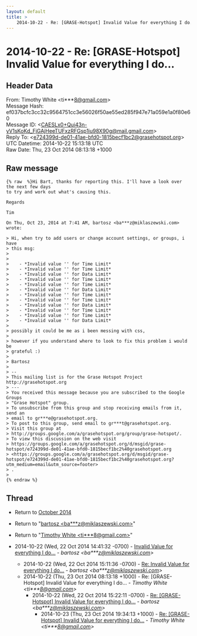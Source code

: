 ```yaml
---
layout: default
title: >
    2014-10-22 - Re: [GRASE-Hotspot] Invalid Value for everything I do...
---
```


# 2014-10-22 - Re: [GRASE-Hotspot] Invalid Value for everything I do...

## Header Data

From: Timothy White \<ti***8@gmail.com\><br>
Message Hash: ef037bcfc3cc32c9564751cc3e56026f50ae55ed285f947e71a059e1a0f80e60<br>
Message ID: \<CAESLx0+Qui43n-yV1sKoKd_FjGAjHeeTUFxzRFGsp1iu98X90g@mail.gmail.com\><br>
Reply To: \<e724399d-de01-41ae-bfd0-1815becf1bc2@grasehotspot.org\><br>
UTC Datetime: 2014-10-22 15:13:18 UTC<br>
Raw Date: Thu, 23 Oct 2014 08:13:18 +1000<br>

## Raw message

```
{% raw  %}Hi Bart, thanks for reporting this. I'll have a look over the next few days
to try and work out what's causing this.

Regards

Tim

On Thu, Oct 23, 2014 at 7:41 AM, bartosz <ba***z@miklaszewski.com> wrote:

> Hi, when try to add users or change account settings, or groups, i have
> this msg:
>
>
>    - *Invalid value '' for Time Limit*
>    - *Invalid value '' for Time Limit*
>    - *Invalid value '' for Data Limit*
>    - *Invalid value '' for Time Limit*
>    - *Invalid value '' for Time Limit*
>    - *Invalid value '' for Data Limit*
>    - *Invalid value '' for Time Limit*
>    - *Invalid value '' for Time Limit*
>    - *Invalid value '' for Data Limit*
>    - *Invalid value '' for Time Limit*
>    - *Invalid value '' for Time Limit*
>    - *Invalid value '' for Data Limit*
>
> possibly it could be me as i been messing with css,
>
> however if you understand where to look to fix this problem i would be
> grateful :)
>
> Bartosz
>
> --
> This mailing list is for the Grase Hotspot Project http://grasehotspot.org
> ---
> You received this message because you are subscribed to the Google Groups
> "Grase Hotspot" group.
> To unsubscribe from this group and stop receiving emails from it, send an
> email to gr***e@grasehotspot.org.
> To post to this group, send email to gr***t@grasehotspot.org.
> Visit this group at
> http://groups.google.com/a/grasehotspot.org/group/grase-hotspot/.
> To view this discussion on the web visit
> https://groups.google.com/a/grasehotspot.org/d/msgid/grase-hotspot/e724399d-de01-41ae-bfd0-1815becf1bc2%40grasehotspot.org
> <https://groups.google.com/a/grasehotspot.org/d/msgid/grase-hotspot/e724399d-de01-41ae-bfd0-1815becf1bc2%40grasehotspot.org?utm_medium=email&utm_source=footer>
> .
>
{% endraw %}
```

## Thread

+ Return to [October 2014](/archive/2014/10)

+ Return to "[bartosz <ba***z<span>@</span>miklaszewski.com>](/authors/ba___z_at_miklaszewski_com)"
+ Return to "[Timothy White <ti***8<span>@</span>gmail.com>](/authors/ti___8_at_gmail_com)"

+ 2014-10-22 (Wed, 22 Oct 2014 14:41:32 -0700) - [Invalid Value for everything I do...](/archive/2014/10/667ddf0e92f035b72d592cc96c9a92a4a0b1d48791449b760eee2d70f7cb249c) - _bartosz \<ba***z@miklaszewski.com\>_
  + 2014-10-22 (Wed, 22 Oct 2014 15:11:36 -0700) - [Re: Invalid Value for everything I do...](/archive/2014/10/ba6caaee3e41b76aa63e4c5fae01e98c24a7b5947f4a072a6499ce15db7e6c8a) - _bartosz \<ba***z@miklaszewski.com\>_
  + 2014-10-22 (Thu, 23 Oct 2014 08:13:18 +1000) - Re: [GRASE-Hotspot] Invalid Value for everything I do... - _Timothy White \<ti***8@gmail.com\>_
    + 2014-10-22 (Wed, 22 Oct 2014 15:22:11 -0700) - [Re: [GRASE-Hotspot] Invalid Value for everything I do...](/archive/2014/10/3e610ee62433a07cd6671441ebf8a4ac91fa748e86e4eec4de3911e8207d1b28) - _bartosz \<ba***z@miklaszewski.com\>_
      + 2014-10-23 (Thu, 23 Oct 2014 19:34:13 +1000) - [Re: [GRASE-Hotspot] Invalid Value for everything I do...](/archive/2014/10/89959a46ede84a290bb5f4056966f6d57eda71397e41b1aa82bac4ecba938862) - _Timothy White \<ti***8@gmail.com\>_


